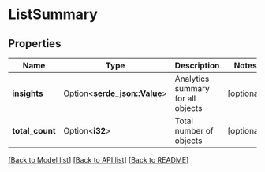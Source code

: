 # ListSummary

## Properties

Name | Type | Description | Notes
------------ | ------------- | ------------- | -------------
**insights** | Option<[**serde_json::Value**](.md)> | Analytics summary for all objects | [optional]
**total_count** | Option<**i32**> | Total number of objects | [optional]

[[Back to Model list]](../README.md#documentation-for-models) [[Back to API list]](../README.md#documentation-for-api-endpoints) [[Back to README]](../README.md)


